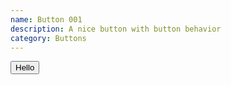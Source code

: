 ```yaml
---
name: Button 001
description: A nice button with button behavior
category: Buttons
---
```


<button class="bg-red-200">Hello</button>
